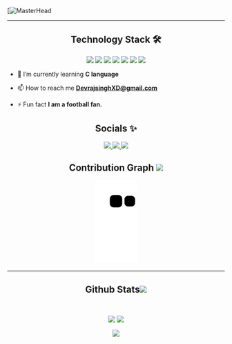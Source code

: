 [![MasterHead](https://64.media.tumblr.com/d69dd87eef8d7175c3fde44a454fb193/f5086ac2846e4387-c1/s540x810/8b53cba0d131fec9dc9df764040e3a2e32210e62.gifv)

---

<h2 align="center">Technology Stack 🛠</h2>

<p align="center">
<img src="https://img.shields.io/badge/-C-black?style=flat-square&logo=c"/>
<img src="https://img.shields.io/badge/-C++-black?style=flat-square&logo=cplusplus"/>
<img src="https://img.shields.io/badge/-VsCode-black?style=flat-square&logo=visualstudiocode"/>
<img src="https://img.shields.io/badge/-JavaScript-black?style=flat-square&logo=javascript"/>
<img src="https://img.shields.io/badge/-HTML5-black?style=flat-square&logo=html5&logoColor=white"/>
<img src="https://img.shields.io/badge/-CSS3-black?style=flat-square&logo=css3"/>
<img src="https://img.shields.io/badge/-Blogger-black?style=flat-square&logo=blogger"/>
</p>

- 🌱 I’m currently learning **C language**

- 📫 How to reach me **DevrajsinghXD@gmail.com**

- ⚡ Fun fact **I am a football fan.**

<h2 align="center">Socials ✨</h2>

<div align="center">
<a href="https://www.telegram.me/DevUzumaki">
 <img src="https://img.shields.io/badge/-@DevUzumaki-black?style=flat-square&logo=telegram&logoColor=white&link=https://www.telegram.me/DevUzumaki"/>
</a>
<a href="https://www.instagram.com/iamvoidwalker/">
 <img src="https://img.shields.io/badge/-iamvoidwalker-black?style=flat-square&logo=instagram&logoColor=white&link=https://www.instagram.com/iamvoidwalker/"/>
</a>

<a href="https://youtube.com/@HawkRage">
 <img src="https://img.shields.io/badge/-warlordsnet-black?style=flat-square&logo=youtube&logoColor=white&link=https://www.youtube.com/@HawkRage"/>
</a>
</div>

<h2 align="center">
 Contribution Graph <img src="https://media.giphy.com/media/xUA7aZeLE2e0P7Znz2/giphy.gif" width="50">
</h2>
<p align="center">
  <img src="https://github.com/DevrajXD/DevrajXD/raw/output/github-contribution-grid-snake.svg" alt="snake"></center>
</p>

---

<h2 align="center">
 Github Stats<img src="https://media.giphy.com/media/VgCDAzcKvsR6OM0uWg/giphy.gif" width="50">
</h2>
<br>
<p align = "center">
  <img  src = "https://github-readme-stats.vercel.app/api?username=DevrajXD&show_icons=true&theme=radical&line_height=27">
  <img src = "https://github-readme-stats.vercel.app/api/top-langs/?username=DevrajXD&hide=html,css,javascript,c,cpluslus&theme=radical">
</p>

<p align = "center">
 <img  src="https://github-readme-streak-stats.herokuapp.com/?user=DevrajXD&show_icons=true&locale=en&layout=compact&theme=radical&line_height=0" />
</p>  
